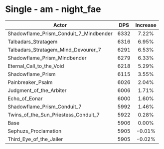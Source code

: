 # Single - am - night_fae
| Actor | DPS | Increase |
|---|:---:|:---:|
|Shadowflame_Prism_Conduit_7_Mindbender|6332|7.22%|
|Talbadars_Stratagem|6316|6.95%|
|Talbadars_Stratagem_Mind_Devourer_7|6291|6.53%|
|Shadowflame_Prism_Mindbender|6279|6.33%|
|Eternal_Call_to_the_Void|6218|5.29%|
|Shadowflame_Prism|6115|3.55%|
|Painbreaker_Psalm|6026|2.04%|
|Judgment_of_the_Arbiter|6006|1.71%|
|Echo_of_Eonar|6000|1.60%|
|Shadowflame_Prism_Conduit_7|5992|1.46%|
|Twins_of_the_Sun_Priestess_Conduit_7|5922|0.28%|
|Base|5906|0.00%|
|Sephuzs_Proclamation|5905|-0.01%|
|Third_Eye_of_the_Jailer|5905|-0.02%|
